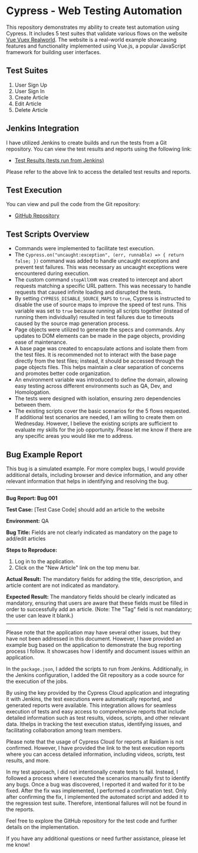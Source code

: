 # Cypress - Web Testing Automation

This repository demonstrates my ability to create test automation using Cypress. It includes 5 test suites that validate various flows on the website [Vue Vuex Realworld](https://vue-vuex-realworld.netlify.app/#/). The website is a real-world example showcasing features and functionality implemented using Vue.js, a popular JavaScript framework for building user interfaces.

## Test Suites

1. User Sign Up
2. User Sign In
3. Create Article
4. Edit Article
5. Delete Article

## Jenkins Integration

I have utilized Jenkins to create builds and run the tests from a Git repository. You can view the test results and reports using the following link:

- [Test Results (tests run from Jenkins)](https://cloud.cypress.io/projects/1t7est/runs/31/test-results?actions=%5B%5D&browsers=%5B%5D&groups=%5B%5D&isFlaky=%5B%5D&modificationDateRange=%7B%22startDate%22%3A%221970-01-01%22%2C%22endDate%22%3A%222038-01-19%22%7D&orderBy=EXECUTION_ORDER&oses=%5B%5D&specs=%5B%5D&statuses=%5B%5D&testingTypesEnum=%5B%5D)

Please refer to the above link to access the detailed test results and reports.

## Test Execution

You can view and pull the code from the Git repository:

- [GitHub Repository](https://github.com/dayanell/cyAutomation)

## Test Scripts Overview

- Commands were implemented to facilitate test execution.
- The `Cypress.on("uncaught:exception", (err, runnable) => { return false; })` command was added to handle uncaught exceptions and prevent test failures. This was necessary as uncaught exceptions were encountered during execution.
- The custom command `stopAllXHR` was created to intercept and abort requests matching a specific URL pattern. This was necessary to handle requests that caused infinite loading and disrupted the tests.
- By setting `CYPRESS_DISABLE_SOURCE_MAPS` to `true`, Cypress is instructed to disable the use of source maps to improve the speed of test runs. This variable was set to `true` because running all scripts together (instead of running them individually) resulted in test failures due to timeouts caused by the source map generation process.
- Page objects were utilized to generate the specs and commands. Any updates to DOM elements can be made in the page objects, providing ease of maintenance.
- A base page was created to encapsulate actions and isolate them from the test files. It is recommended not to interact with the base page directly from the test files; instead, it should be accessed through the page objects files. This helps maintain a clear separation of concerns and promotes better code organization.
- An environment variable was introduced to define the domain, allowing easy testing across different environments such as QA, Dev, and Homologation.
- The tests were designed with isolation, ensuring zero dependencies between them.
- The existing scripts cover the basic scenarios for the 5 flows requested. If additional test scenarios are needed, I am willing to create them on Wednesday. However, I believe the existing scripts are sufficient to evaluate my skills for the job opportunity. Please let me know if there are any specific areas you would like me to address.

## Bug Example Report

This bug is a simulated example. For more complex bugs, I would provide additional details, including browser and device information, and any other relevant information that helps in identifying and resolving the bug.

---

**Bug Report: Bug 001**

**Test Case:** [Test Case Code] should add an article to the website

**Environment:** QA

**Bug Title:** Fields are not clearly indicated as mandatory on the page to add/edit articles

**Steps to Reproduce:**
1. Log in to the application.
2. Click on the "New Article" link on the top menu bar.

**Actual Result:**
The mandatory fields for adding the title, description, and article content are not indicated as mandatory.

**Expected Result:**
The mandatory fields should be clearly indicated as mandatory, ensuring that users are aware that these fields must be filled in order to successfully add an article.
(Note: The "Tag" field is not mandatory; the user can leave it blank.)

---

Please note that the application may have several other issues, but they have not been addressed in this document. However, I have provided an example bug based on the application to demonstrate the bug reporting process I follow. It showcases how I identify and document issues within an application.

In the `package.json`, I added the scripts to run from Jenkins. Additionally, in the Jenkins configuration, I added the Git repository as a code source for the execution of the jobs.

By using the key provided by the Cypress Cloud application and integrating it with Jenkins, the test executions were automatically reported, and generated reports were available. This integration allows for seamless execution of tests and easy access to comprehensive reports that include detailed information such as test results, videos, scripts, and other relevant data. Ithelps in tracking the test execution status, identifying issues, and facilitating collaboration among team members.

Please note that the usage of Cypress Cloud for reports at Raidiam is not confirmed. However, I have provided the link to the test execution reports where you can access detailed information, including videos, scripts, test results, and more.

In my test approach, I did not intentionally create tests to fail. Instead, I followed a process where I executed the scenarios manually first to identify any bugs. Once a bug was discovered, I reported it and waited for it to be fixed. After the fix was implemented, I performed a confirmation test. Only after confirming the fix, I implemented the automated script and added it to the regression test suite. Therefore, intentional failures will not be found in the reports.

Feel free to explore the GitHub repository for the test code and further details on the implementation.

If you have any additional questions or need further assistance, please let me know!
